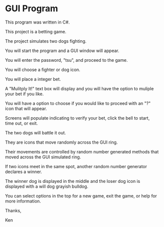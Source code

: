 # GUI Program

This program was written in C#.

This project is a betting game.  

The project simulates two dogs fighting. 

You will start the program and a GUI window will appear.  

You will enter the password, "tsu", and proceed to the game.  

You will choose a fighter or dog icon.

You will place a integer bet.

A "Mulitply It!" text box will display and you will have the option to muliple your bet if you like.

You will have a option to choose if you would like to proceed with an "?" icon that will appear.

Screens will populate indicating to verify your bet, click the bell to start, time out, or exit.

The two dogs will battle it out.

They are icons that move randomly across the GUI ring.

Their movements are controlled by random number generated methods that moved across the GUI simulated ring.

If two icons meet in the same spot, another random number generator declares a winner.

The winner dog is displayed in the middle and the loser dog icon is displayed with a will dog grayish bulldog.

You can select options in the top for a new game, exit the game, or help for more information.

Thanks,

Ken

